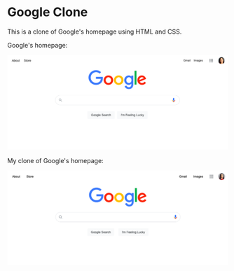 # Google Clone

This is a clone of Google's homepage using HTML and CSS.

Google's homepage:

![Google's Homepage](https://github.com/alyssadicarlo/google-clone/blob/main/Assets/google.png?raw=true)

My clone of Google's homepage:

![Clone of Google's Homepage](https://github.com/alyssadicarlo/google-clone/blob/main/Assets/google-clone.png?raw=true)
